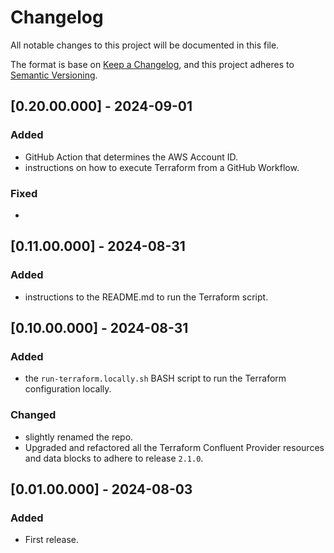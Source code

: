 # Changelog
All notable changes to this project will be documented in this file.

The format is base on [Keep a Changelog](https://keepachangelog.com/en/1.1.0/), and this project adheres to [Semantic Versioning](https://semver.org/spec/v2.0.0.html).

## [0.20.00.000] - 2024-09-01
### Added
- GitHub Action that determines the AWS Account ID.
- instructions on how to execute Terraform from a GitHub Workflow.

### Fixed
- 

## [0.11.00.000] - 2024-08-31
### Added
- instructions to the README.md to run the Terraform script.

## [0.10.00.000] - 2024-08-31
### Added
- the `run-terraform.locally.sh` BASH script to run the Terraform configuration locally.

### Changed
- slightly renamed the repo.
- Upgraded and refactored all the Terraform Confluent Provider resources and data blocks to adhere to release `2.1.0`.

## [0.01.00.000] - 2024-08-03
### Added
- First release.